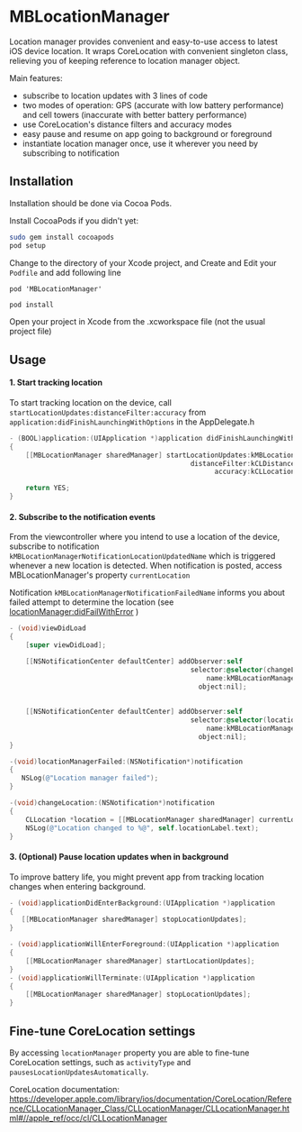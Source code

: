 MBLocationManager
=================

Location manager provides convenient and easy-to-use access to latest iOS device location. It wraps CoreLocation
with convenient singleton class, relieving you of keeping reference to location manager object.

Main features:
* subscribe to location updates with 3 lines of code
* two modes of operation: GPS (accurate with low battery performance) and cell towers (inaccurate with better battery performance)
* use CoreLocation's distance filters and accuracy modes
* easy pause and resume on app going to background or foreground
* instantiate location manager once, use it wherever you need by subscribing to notification


## Installation
Installation should be done via Cocoa Pods. 

Install CocoaPods if you didn't yet:
```bash
sudo gem install cocoapods
pod setup
```

Change to the directory of your Xcode project, and Create and Edit your ``Podfile`` and add following line
```
pod 'MBLocationManager'
```

```bash
pod install
```

Open your project in Xcode from the .xcworkspace file (not the usual project file)


## Usage


#### 1. Start tracking location 
To start tracking location on the device, call ``startLocationUpdates:distanceFilter:accuracy`` from 
``application:didFinishLaunchingWithOptions`` in the AppDelegate.h

```objectivec
- (BOOL)application:(UIApplication *)application didFinishLaunchingWithOptions:(NSDictionary *)launchOptions
{
    [[MBLocationManager sharedManager] startLocationUpdates:kMBLocationManagerModeStandard
                                             distanceFilter:kCLDistanceFilterNone
                                                   accuracy:kCLLocationAccuracyThreeKilometers];

    return YES;
}
```

#### 2. Subscribe to the notification events
From the viewcontroller where you intend to use a location of the device, subscribe to notification ``kMBLocationManagerNotificationLocationUpdatedName``
which is triggered whenever a new location is detected. When notification is posted, access 
MBLocationManager's property ``currentLocation``

Notification ``kMBLocationManagerNotificationFailedName`` informs you about failed attempt to determine 
the location (see   [locationManager:didFailWithError](https://developer.apple.com/library/ios/documentation/CoreLocation/Reference/CLLocationManagerDelegate_Protocol/CLLocationManagerDelegate/CLLocationManagerDelegate.html#jumpTo_7) )


```objectivec
- (void)viewDidLoad
{
    [super viewDidLoad];

    [[NSNotificationCenter defaultCenter] addObserver:self
                                             selector:@selector(changeLocation:)
                                                 name:kMBLocationManagerNotificationLocationUpdatedName
                                               object:nil];
                                               
                                               
    [[NSNotificationCenter defaultCenter] addObserver:self
                                             selector:@selector(locationManagerFailed:)
                                                 name:kMBLocationManagerNotificationFailedName
                                               object:nil];
}

-(void)locationManagerFailed:(NSNotification*)notification
{
   NSLog(@"Location manager failed");
}

-(void)changeLocation:(NSNotification*)notification
{
    CLLocation *location = [[MBLocationManager sharedManager] currentLocation];
    NSLog(@"Location changed to %@", self.locationLabel.text);
}
```

#### 3. (Optional) Pause location updates when in background
To improve battery life, you might prevent app from tracking location changes when
entering background.

```objectivec
- (void)applicationDidEnterBackground:(UIApplication *)application
{
   [[MBLocationManager sharedManager] stopLocationUpdates];
}

- (void)applicationWillEnterForeground:(UIApplication *)application
{
    [[MBLocationManager sharedManager] startLocationUpdates];
}
- (void)applicationWillTerminate:(UIApplication *)application
{
    [[MBLocationManager sharedManager] stopLocationUpdates];
}
```

## Fine-tune CoreLocation settings
By accessing ``locationManager`` property you are able to fine-tune CoreLocation settings, such as
``activityType`` and ``pausesLocationUpdatesAutomatically``. 

CoreLocation documentation:
https://developer.apple.com/library/ios/documentation/CoreLocation/Reference/CLLocationManager_Class/CLLocationManager/CLLocationManager.html#//apple_ref/occ/cl/CLLocationManager
